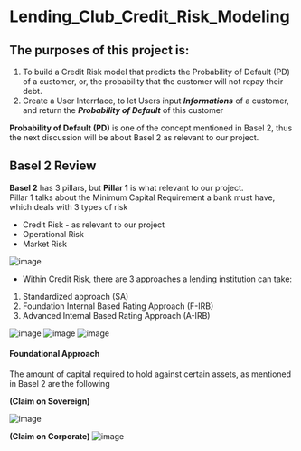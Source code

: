 # Lending_Club_Credit_Risk_Modeling
## The purposes of this project is:  
1. To build a Credit Risk model that predicts the Probability of Default (PD) of a customer, or, the probability that the customer will not repay their debt.
2. Create a User Interrface, to let Users input **_Informations_** of a customer, and return the **_Probability of Default_** of this customer

**Probability of Default (PD)** is one of the concept mentioned in Basel 2, thus the next discussion will be about Basel 2 as relevant to our project.

## Basel 2 Review
**Basel 2** has 3 pillars, but **Pillar 1** is what relevant to our project.  
Pillar 1 talks about the Minimum Capital Requirement a bank must have, which deals with 3 types of risk
- Credit Risk - as relevant to our project
- Operational Risk
- Market Risk

![image](https://github.com/user-attachments/assets/1e58ca85-9409-4e8f-97d6-b04cc08340bb)

- Within Credit Risk, there are 3 approaches a lending institution can take:  
1. Standardized approach (SA)
2. Foundation Internal Based Rating Approach (F-IRB)
3. Advanced Internal Based Rating Approach (A-IRB)

![image](https://github.com/user-attachments/assets/9a719055-6a7c-42be-bbd7-5ff0a1db3352)
![image](https://github.com/user-attachments/assets/b00bb55c-e72e-4e77-8a35-3e585e15034a)
![image](https://github.com/user-attachments/assets/50363918-ae23-482f-85cd-c7edbb61bcf5)

#### Foundational Approach  
The amount of capital required to hold against certain assets, as mentioned in Basel 2 are the following  

**(Claim on Sovereign)**  

![image](https://github.com/user-attachments/assets/31880481-7bd8-474e-97ce-53239813a068)

**(Claim on Corporate)**
![image](https://github.com/user-attachments/assets/1a61c13e-64f4-4d7a-915b-c95c7f0fd950)













